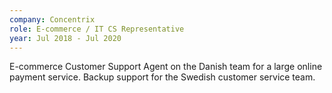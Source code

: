 ```yaml
---
company: Concentrix
role: E-commerce / IT CS Representative
year: Jul 2018 - Jul 2020
---
```


E-commerce Customer Support Agent on the Danish team for a large online payment service. Backup support for the Swedish customer service team.
